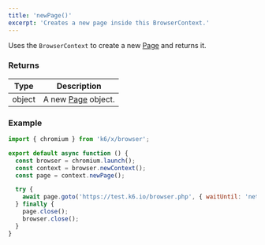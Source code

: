 ```yaml
---
title: 'newPage()'
excerpt: 'Creates a new page inside this BrowserContext.'
---
```


Uses the `BrowserContext` to create a new [Page](/javascript-api/xk6-browser/api/page/) and returns it.


### Returns

| Type   | Description                                             |
| ------ | ------------------------------------------------------- |
| object | A new [Page](/javascript-api/xk6-browser/api/page/) object. |


### Example

<CodeGroup labels={[]}>

<!-- eslint-skip -->

```javascript
import { chromium } from 'k6/x/browser';

export default async function () {
  const browser = chromium.launch();
  const context = browser.newContext();
  const page = context.newPage();

  try {
    await page.goto('https://test.k6.io/browser.php', { waitUntil: 'networkidle' });
  } finally {
    page.close();
    browser.close();
  }
}
```

</CodeGroup>